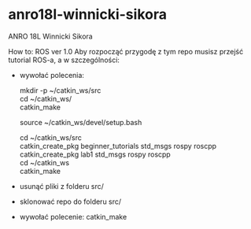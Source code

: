# anro18l-winnicki-sikora
ANRO 18L Winnicki Sikora

How to: ROS ver 1.0
Aby rozpocząć przygodę z tym repo musisz przejść tutorial ROS-a, a w szczególności: 
 - wywołać polecenia: 
 
    mkdir -p ~/catkin_ws/src        
    cd ~/catkin_ws/    
    catkin_make    
    
    source ~/catkin_ws/devel/setup.bash
    
    cd ~/catkin_ws/src    
    catkin_create_pkg beginner_tutorials std_msgs rospy roscpp    
    catkin_create_pkg lab1 std_msgs rospy roscpp    
    cd ~/catkin_ws    
    catkin_make
    
 - usunąć pliki z folderu src/
 - sklonować repo do folderu src/
 - wywołać polecenie: 
    catkin_make
